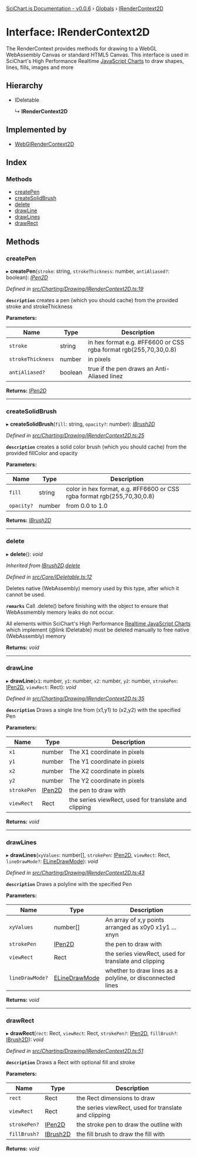 [SciChart.js Documentation - v0.0.6](../README.md) › [Globals](../globals.md) › [IRenderContext2D](irendercontext2d.md)

# Interface: IRenderContext2D

The RenderContext provides methods for drawing to a WebGL WebAssembly Canvas or standard HTML5 Canvas.
This interface is used in SciChart's High Performance Realtime [JavaScript Charts](https://www.scichart.com/javascript-chart-features)
to draw shapes, lines, fills, images and more

## Hierarchy

* IDeletable

  ↳ **IRenderContext2D**

## Implemented by

* [WebGlRenderContext2D](../classes/webglrendercontext2d.md)

## Index

### Methods

* [createPen](irendercontext2d.md#createpen)
* [createSolidBrush](irendercontext2d.md#createsolidbrush)
* [delete](irendercontext2d.md#delete)
* [drawLine](irendercontext2d.md#drawline)
* [drawLines](irendercontext2d.md#drawlines)
* [drawRect](irendercontext2d.md#drawrect)

## Methods

###  createPen

▸ **createPen**(`stroke`: string, `strokeThickness`: number, `antiAliased?`: boolean): *[IPen2D](ipen2d.md)*

*Defined in [src/Charting/Drawing/IRenderContext2D.ts:19](https://github.com/ABTSoftware/SciChart.Dev/blob/ff9f38d289/Web/src/SciChart/src/Charting/Drawing/IRenderContext2D.ts#L19)*

**`description`** creates a pen (which you should cache) from the provided stroke and strokeThickness

**Parameters:**

Name | Type | Description |
------ | ------ | ------ |
`stroke` | string | in hex format e.g. #FF6600 or CSS rgba format rgb(255,70,30,0.8) |
`strokeThickness` | number | in pixels |
`antiAliased?` | boolean | true if the pen draws an Anti-Aliased linez  |

**Returns:** *[IPen2D](ipen2d.md)*

___

###  createSolidBrush

▸ **createSolidBrush**(`fill`: string, `opacity?`: number): *[IBrush2D](ibrush2d.md)*

*Defined in [src/Charting/Drawing/IRenderContext2D.ts:25](https://github.com/ABTSoftware/SciChart.Dev/blob/ff9f38d289/Web/src/SciChart/src/Charting/Drawing/IRenderContext2D.ts#L25)*

**`description`** creates a solid color brush (which you should cache) from the provided fillColor and opacity

**Parameters:**

Name | Type | Description |
------ | ------ | ------ |
`fill` | string | color in hex format, e.g. #FF6600 or CSS rgba format rgb(255,70,30,0.8) |
`opacity?` | number | from 0.0 to 1.0  |

**Returns:** *[IBrush2D](ibrush2d.md)*

___

###  delete

▸ **delete**(): *void*

*Inherited from [IBrush2D](ibrush2d.md).[delete](ibrush2d.md#delete)*

*Defined in [src/Core/IDeletable.ts:12](https://github.com/ABTSoftware/SciChart.Dev/blob/ff9f38d289/Web/src/SciChart/src/Core/IDeletable.ts#L12)*

Deletes native (WebAssembly) memory used by this type, after which it cannot be used.

**`remarks`** 
Call .delete() before finishing with the object to ensure that WebAssmembly memory leaks do
not occur.

All elements within SciChart's High Performance
[Realtime JavaScript Charts](https://www.scichart.com/javascript-chart-features) which implement
{@link IDeletable} must be deleted manually to free native (WebAssembly) memory

**Returns:** *void*

___

###  drawLine

▸ **drawLine**(`x1`: number, `y1`: number, `x2`: number, `y2`: number, `strokePen`: [IPen2D](ipen2d.md), `viewRect`: Rect): *void*

*Defined in [src/Charting/Drawing/IRenderContext2D.ts:35](https://github.com/ABTSoftware/SciChart.Dev/blob/ff9f38d289/Web/src/SciChart/src/Charting/Drawing/IRenderContext2D.ts#L35)*

**`description`** Draws a single line from (x1,y1) to (x2,y2) with the specified Pen

**Parameters:**

Name | Type | Description |
------ | ------ | ------ |
`x1` | number | The X1 coordinate in pixels |
`y1` | number | The Y1 coordinate in pixels |
`x2` | number | The X2 coordinate in pixels |
`y2` | number | The Y2 coordinate in pixels |
`strokePen` | [IPen2D](ipen2d.md) | the pen to draw with |
`viewRect` | Rect | the series viewRect, used for translate and clipping  |

**Returns:** *void*

___

###  drawLines

▸ **drawLines**(`xyValues`: number[], `strokePen`: [IPen2D](ipen2d.md), `viewRect`: Rect, `lineDrawMode?`: [ELineDrawMode](../enums/elinedrawmode.md)): *void*

*Defined in [src/Charting/Drawing/IRenderContext2D.ts:43](https://github.com/ABTSoftware/SciChart.Dev/blob/ff9f38d289/Web/src/SciChart/src/Charting/Drawing/IRenderContext2D.ts#L43)*

**`description`** Draws a polyline with the specified Pen

**Parameters:**

Name | Type | Description |
------ | ------ | ------ |
`xyValues` | number[] | An array of x,y points arranged as x0y0 x1y1 ... xnyn |
`strokePen` | [IPen2D](ipen2d.md) | the pen to draw with |
`viewRect` | Rect | the series viewRect, used for translate and clipping |
`lineDrawMode?` | [ELineDrawMode](../enums/elinedrawmode.md) | whether to draw lines as a polyline, or disconnected lines  |

**Returns:** *void*

___

###  drawRect

▸ **drawRect**(`rect`: Rect, `viewRect`: Rect, `strokePen?`: [IPen2D](ipen2d.md), `fillBrush?`: [IBrush2D](ibrush2d.md)): *void*

*Defined in [src/Charting/Drawing/IRenderContext2D.ts:51](https://github.com/ABTSoftware/SciChart.Dev/blob/ff9f38d289/Web/src/SciChart/src/Charting/Drawing/IRenderContext2D.ts#L51)*

**`description`** Draws a Rect with optional fill and stroke

**Parameters:**

Name | Type | Description |
------ | ------ | ------ |
`rect` | Rect | the Rect dimensions to draw |
`viewRect` | Rect | the series viewRect, used for translate and clipping |
`strokePen?` | [IPen2D](ipen2d.md) | the stroke pen to draw the outline with |
`fillBrush?` | [IBrush2D](ibrush2d.md) | the fill brush to draw the fill with  |

**Returns:** *void*
